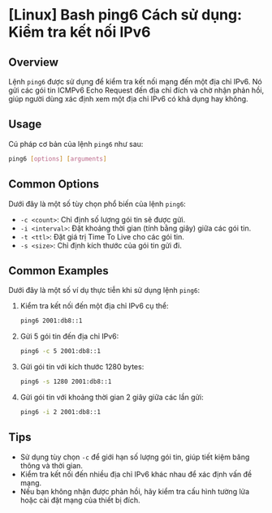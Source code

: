 # [Linux] Bash ping6 Cách sử dụng: Kiểm tra kết nối IPv6

## Overview
Lệnh `ping6` được sử dụng để kiểm tra kết nối mạng đến một địa chỉ IPv6. Nó gửi các gói tin ICMPv6 Echo Request đến địa chỉ đích và chờ nhận phản hồi, giúp người dùng xác định xem một địa chỉ IPv6 có khả dụng hay không.

## Usage
Cú pháp cơ bản của lệnh `ping6` như sau:

```bash
ping6 [options] [arguments]
```

## Common Options
Dưới đây là một số tùy chọn phổ biến của lệnh `ping6`:

- `-c <count>`: Chỉ định số lượng gói tin sẽ được gửi.
- `-i <interval>`: Đặt khoảng thời gian (tính bằng giây) giữa các gói tin.
- `-t <ttl>`: Đặt giá trị Time To Live cho các gói tin.
- `-s <size>`: Chỉ định kích thước của gói tin gửi đi.

## Common Examples
Dưới đây là một số ví dụ thực tiễn khi sử dụng lệnh `ping6`:

1. Kiểm tra kết nối đến một địa chỉ IPv6 cụ thể:

   ```bash
   ping6 2001:db8::1
   ```

2. Gửi 5 gói tin đến địa chỉ IPv6:

   ```bash
   ping6 -c 5 2001:db8::1
   ```

3. Gửi gói tin với kích thước 1280 bytes:

   ```bash
   ping6 -s 1280 2001:db8::1
   ```

4. Gửi gói tin với khoảng thời gian 2 giây giữa các lần gửi:

   ```bash
   ping6 -i 2 2001:db8::1
   ```

## Tips
- Sử dụng tùy chọn `-c` để giới hạn số lượng gói tin, giúp tiết kiệm băng thông và thời gian.
- Kiểm tra kết nối đến nhiều địa chỉ IPv6 khác nhau để xác định vấn đề mạng.
- Nếu bạn không nhận được phản hồi, hãy kiểm tra cấu hình tường lửa hoặc cài đặt mạng của thiết bị đích.